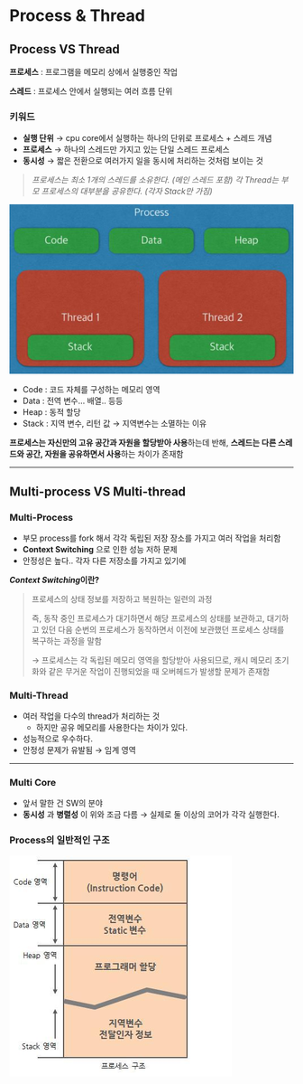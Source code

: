 # Process & Thread

## Process VS Thread

**프로세스** : 프로그램을 메모리 상에서 실행중인 작업

**스레드** : 프로세스 안에서 실행되는 여러 흐름 단위

### 키워드

- **실행 단위** → cpu core에서 실행하는 하나의 단위로 프로세스 + 스레드 개념
- **프로세스** → 하나의 스레드만 가지고 있는 단일 스레드 프로세스
- **동시성** → 짧은 전환으로 여러가지 일을 동시에 처리하는 것처럼 보이는 것

> *프로세스는 최소 1개의 스레드를 소유한다. (메인 스레드 포함)
각 Thread는 부모 프로세스의 대부분을 공유한다. (각자 Stack만 가짐)*
> 

![Untitled](Process%20&%20Thread%20d16147d99af34dda9b9523bc3b567ad3/Untitled.png)

- Code : 코드 자체를 구성하는 메모리 영역
- Data : 전역 변수… 배열.. 등등
- Heap : 동적 할당
- Stack : 지역 변수, 리턴 값 → 지역변수는 소멸하는 이유

**프로세스는 자신만의 고유 공간과 자원을 할당받아 사용**하는데 반해, **스레드는 다른 스레드와 공간, 자원을 공유하면서 사용**하는 차이가 존재함

---

## Multi-process VS Multi-thread

### Multi-Process

- 부모 process를 fork 해서 각각 독립된 저장 장소를 가지고 여러 작업을 처리함
- **Context Switching** 으로 인한 성능 저하 문제
- 안정성은 높다.. 각자 다른 저장소를 가지고 있기에

***Context Switching*이란?**

> 프로세스의 상태 정보를 저장하고 복원하는 일련의 과정
> 
> 
> 즉, 동작 중인 프로세스가 대기하면서 해당 프로세스의 상태를 보관하고, 대기하고 있던 다음 순번의 프로세스가 동작하면서 이전에 보관했던 프로세스 상태를 복구하는 과정을 말함
> 
> → 프로세스는 각 독립된 메모리 영역을 할당받아 사용되므로, 캐시 메모리 초기화와 같은 무거운 작업이 진행되었을 때 오버헤드가 발생할 문제가 존재함
> 

### Multi-Thread

- 여러 작업을 다수의 thread가 처리하는 것
    - 하지만 공유 메모리를 사용한다는 차이가 있다.
- 성능적으로 우수하다.
- 안정성 문제가 유발됨 → 임계 영역

---

### Multi Core

- 앞서 말한 건 SW의 분야
- **동시성** 과 **병렬성** 이 위와 조금 다름 → 실제로 둘 이상의 코어가 각각 실행한다.

### Process의 일반적인 구조

![Untitled](Process%20&%20Thread%20d16147d99af34dda9b9523bc3b567ad3/Untitled%201.png)